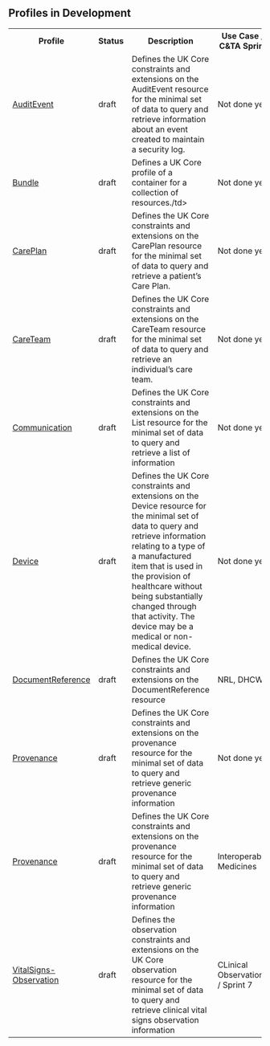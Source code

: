 ## Profiles in Development

<table class="assets">
<tr>
<th class="width30">Profile</th>
<th class="width10">Status</th>
<th class="width40">Description</th>
<th class="width10">Use Case / C&TA Sprint</th>
</tr>
<tr>
<td><a href="https://simplifier.net/guide/UKCoreImplementationGuideAssetsinDevelopment/Home/ProfilesandExtensions/profileukcore-AuditEvent">AuditEvent</a></td>
<td>draft</td>
<td>Defines the UK Core constraints and extensions on the AuditEvent resource for the minimal set of data to query and retrieve information about an event created to maintain a security log.</td>
<td>Not done yet</td>
</tr>
<tr>
<td><a href="https://simplifier.net/guide/UKCoreImplementationGuideAssetsinDevelopment/Home/ProfilesandExtensions/profileukcore-Bundle">Bundle</a></td>
<td>draft</td>
<td>Defines a UK Core profile of a container for a collection of resources./td>
<td>Not done yet</td>
</tr>
<tr>
<td><a href="https://simplifier.net/guide/UKCoreImplementationGuideAssetsinDevelopment/Home/ProfilesandExtensions/profileukcore-CarePlan">CarePlan</a></td>
<td>draft</td>
<td>Defines the UK Core constraints and extensions on the CarePlan resource for the minimal set of data to query and retrieve a patient’s Care Plan.</td>
<td>Not done yet</td>
</tr>
<tr>
<td><a href="https://simplifier.net/guide/UKCoreImplementationGuideAssetsinDevelopment/Home/ProfilesandExtensions/profileukcore-CareTeam">CareTeam</a></td>
<td>draft</td>
<td>Defines the UK Core constraints and extensions on the CareTeam resource for the minimal set of data to query and retrieve an individual’s care team.</td>
<td>Not done yet</td>
</tr>
<tr>
<td><a href="https://simplifier.net/guide/UKCoreImplementationGuideAssetsinDevelopment/Home/ProfilesandExtensions/profileukcore-Communication">Communication</a></td>
<td>draft</td>
<td>Defines the UK Core constraints and extensions on the List resource for the minimal set of data to query and retrieve a list of information</td>
<td>Not done yet</td>
</tr>
<tr>
<td><a href="https://simplifier.net/guide/UKCoreImplementationGuideAssetsinDevelopment/Home/ProfilesandExtensions/profileukcore-Device">Device</a></td>
<td>draft</td>
<td>Defines the UK Core constraints and extensions on the Device resource for the minimal set of data to query and retrieve information relating to a type of a manufactured item that is used in the provision of healthcare without being substantially changed through that activity. The device may be a medical or non-medical device.</td>
<td>Not done yet</td>
</tr>
<tr>
<td><a href="https://simplifier.net/guide/UKCoreImplementationGuideAssetsinDevelopment/Home/ProfilesandExtensions/profileukcore-DocumentReference">DocumentReference</a></td>
<td>draft</td>
<td>Defines the UK Core constraints and extensions on the DocumentReference resource</td>
<td>NRL, DHCW</td>
</tr>
<tr>
<td><a href="https://simplifier.net/guide/UKCoreImplementationGuideAssetsinDevelopment/Home/ProfilesandExtensions/profileukcore-Provenance">Provenance</a></td>
<td>draft</td>
<td>Defines the UK Core constraints and extensions on the provenance resource for the minimal set of data to query and retrieve generic provenance information</td>
<td>Not done yet</td>
</tr>
<tr>
<td><a href="https://simplifier.net/guide/UKCoreImplementationGuideAssetsinDevelopment/Home/ProfilesandExtensions/profileukcore-Provenance">Provenance</a></td>
<td>draft</td>
<td>Defines the UK Core constraints and extensions on the provenance resource for the minimal set of data to query and retrieve generic provenance information</td>
<td>Interoperable Medicines</td>
</tr>


<tr>
<td><a href="https://simplifier.net/guide/UKCoreImplementationGuideAssetsinDevelopment/Home/ProfilesandExtensions/profileukcore-VitalSigns-Observation">VitalSigns-Observation</a></td>
<td>draft</td>
<td>Defines the observation constraints and extensions on the UK Core observation resource for the minimal set of data to query and retrieve clinical vital signs observation information</td>
<td>CLinical Observations / Sprint 7</td>
</tr>

</table>
















